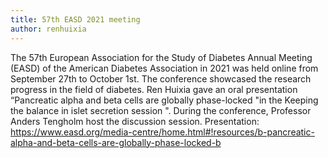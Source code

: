 ```yaml
---
title: 57th EASD 2021 meeting
author: renhuixia
---
```


The 57th European Association for the Study of Diabetes Annual Meeting (EASD) of the American Diabetes Association in 2021 was held online from September 27th to October 1st. The conference showcased the research progress in the field of diabetes. Ren Huixia gave an oral presentation “Pancreatic alpha and beta cells are globally phase-locked "in the Keeping the balance in islet secretion session ". During the conference, Professor Anders Tengholm host the discussion session. 
Presentation: https://www.easd.org/media-centre/home.html#!resources/b-pancreatic-alpha-and-beta-cells-are-globally-phase-locked-b
